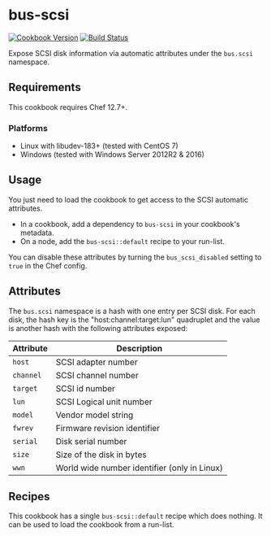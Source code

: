 # bus-scsi

[![Cookbook Version][cookbook_version]][cookbook]
[![Build Status][build_status]][build_status]

Expose SCSI disk information via automatic attributes under the `bus.scsi`
namespace.

## Requirements

This cookbook requires Chef 12.7+.

### Platforms
* Linux with libudev-183+ (tested with CentOS 7)
* Windows (tested with Windows Server 2012R2 & 2016)

## Usage

You just need to load the cookbook to get access to the SCSI automatic
attributes.
* In a cookbook, add a dependency to `bus-scsi` in your cookbook's metadata.
* On a node, add the `bus-scsi::default` recipe to your run-list.

You can disable these attributes by turning the `bus_scsi_disabled` setting to
`true` in the Chef config.

## Attributes

The `bus.scsi` namespace is a hash with one entry per SCSI disk.
For each disk, the hash key is the "host:channel:target:lun" quadruplet and the
value is another hash with the following attributes exposed:

Attribute     | Description
--------------|---------------------------------------------
`host`        | SCSI adapter number
`channel`     | SCSI channel number
`target`      | SCSI id number
`lun`         | SCSI Logical unit number
`model`       | Vendor model string
`fwrev`       | Firmware revision identifier
`serial`      | Disk serial number
`size`        | Size of the disk in bytes
`wwn`         | World wide number identifier (only in Linux)

## Recipes

This cookbook has a single `bus-scsi::default` recipe which does nothing. It can
be used to load the cookbook from a run-list.

[build_status]:             https://api.travis-ci.org/criteo-cookbooks/bus-scsi.svg?branch=master
[cookbook_version]:         https://img.shields.io/cookbook/v/bus-scsi.svg
[cookbook]:                 https://supermarket.chef.io/cookbooks/bus-scsi
